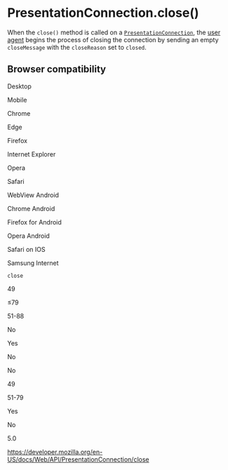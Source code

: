 # PresentationConnection.close()

When the `close()` method is called on a [`PresentationConnection`](../presentationconnection), the [user agent](https://developer.mozilla.org/en-US/docs/Glossary/User_agent) begins the process of closing the connection by sending an empty `closeMessage` with the `closeReason` set to `closed`.

## Browser compatibility

Desktop

Mobile

Chrome

Edge

Firefox

Internet Explorer

Opera

Safari

WebView Android

Chrome Android

Firefox for Android

Opera Android

Safari on IOS

Samsung Internet

`close`

49

≤79

51-88

No

Yes

No

No

49

51-79

Yes

No

5.0

<a href="https://developer.mozilla.org/en-US/docs/Web/API/PresentationConnection/close" class="_attribution-link">https://developer.mozilla.org/en-US/docs/Web/API/PresentationConnection/close</a>

